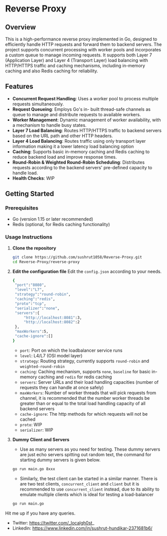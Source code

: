 # Reverse Proxy 

## Overview

This is a high-performance reverse proxy implemented in Go, designed to efficiently handle HTTP requests and forward them to backend servers. The project supports concurrent processing with worker pools and incorporates a custom queue to manage incoming requests.
It supports both Layer 7 (Application Layer) and Layer 4 (Transport Layer) load balancing with HTTP/HTTPS traffic and caching mechanisms, including in-memory caching and also Redis caching for reliability.

## Features
- **Concurrent Request Handling**: Uses a worker pool to process multiple requests simultaneously.
- **Request Queueing**: Employs Go's in- built thread-safe channels as queue to manage and distribute requests to available workers.
- **Worker Management**: Dynamic management of worker availability, with a mechanism to handle busy states.
- **Layer 7 Load Balancing**: Routes HTTP/HTTPS traffic to backend servers based on the URL path and other HTTP headers.
- **Layer 4 Load Balancing**: Routes traffic using only transport layer information making it a lower latency load balancing option  
- **Caching**: Supports basic in-memory caching and Redis caching to reduce backend load and improve response times.
- **Round-Robin & Weighted Round-Robin Scheduling**: Distributes requests according to the backend servers' pre-defined capacity to handle load.
- **Health Checks**: WIP

## Getting Started

### Prerequisites

- Go (version 1.15 or later recommended)
- Redis (optional, for Redis caching functionality)

### Usage Instructions

1. **Clone the repository**

   ```sh
   git clone https://github.com/sushrut1058/Reverse-Proxy.git
   cd Reverse-Proxy/reverse-proxy
   ```

2. **Edit the configuration file**
    Edit the `config.json` according to your needs.
   ```sh
   {
    "port":"8080",
    "level":"L7",
    "strategy":"round-robin",
    "caching":"redis",
    "proto":"tcp",
    "serializer":"none",
    "servers":{
        "http://localhost:8081":3,
        "http://localhost:8082":2
    },
    "maxWorkers":5,
    "cache-ignore":[]
   }
   ```
   
   - `port`: Port on which the loadbalancer service runs
   - `level`: L4/L7 (OSI model layer)
   - `strategy`: Routing strategy, currently supports `round-robin` and `weighted-round-robin`
   - `caching`: Caching mechanism, supports `none`, `baseline` for basic in-memory caching and `redis` for redis caching
   - `servers`: Server URLs and their load handling capacities (number of requests they can handle at once safely)
   - `maxWorkers`: Number of worker threads that will pick requests from channel, it is recommended that the number worker threads be greater than or equal to the total load handling capacity of all backend servers
   - `cache-ignore`: The http methods for which requests will not be cached
   - `proto`: WIP
   - `serializer`: WIP

3. **Dummy Client and Servers**

   - Use as many servers as you need for testing. These dummy servers are just echo servers spitting out random text, the command for starting dummy servers is given below.
   ```sh
   go run main.go 8xxx
   ```
   - Similarly, the test client can be started in a similar manner. There is are two test clients, `concurrent_client` and `client` but it is recommended to use `concurrent_client` instead, due to its ability to emulate multiple clients which is ideal for testing a load-balancer
   ```sh
   go run main.go
   ```
    
Hit me up if you have any queries.
- Twitter: https://twitter.com/_localgh0st_
- Linkedin: https://www.linkedin.com/in/sushrut-hundikar-2371681b6/
